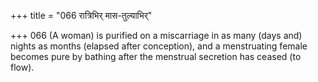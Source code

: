 +++
title = "066 रात्रिभिर् मास-तुल्याभिर्"

+++
066	(A woman) is purified on a miscarriage in as many (days and) nights as months (elapsed after conception), and a menstruating female becomes pure by bathing after the menstrual secretion has ceased (to flow).